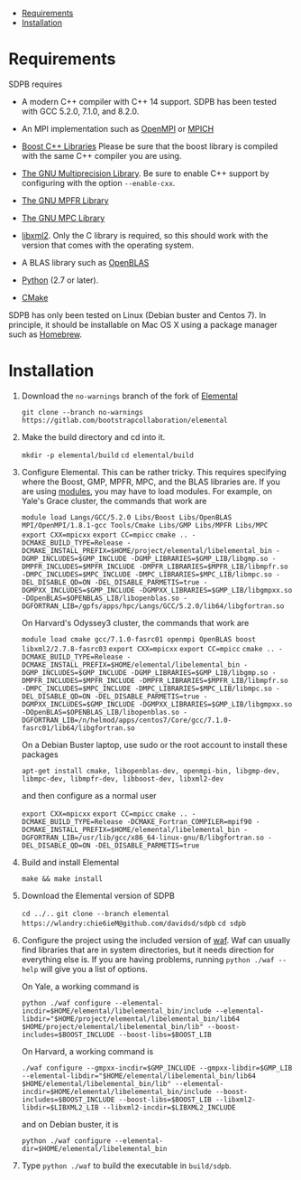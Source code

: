 
* [Requirements](#requirements)
* [Installation](#installation)

# Requirements

SDPB requires

- A modern C++ compiler with C++ 14 support.  SDPB has been tested with
  GCC 5.2.0, 7.1.0, and 8.2.0.

- An MPI implementation such as [OpenMPI](https://www.open-mpi.org/) or [MPICH](https://www.mpich.org/)

- [Boost C++ Libraries](http://www.boost.org/) Please be sure that the
  boost library is compiled with the same C++ compiler you are using.

- [The GNU Multiprecision Library](https://gmplib.org/).  Be sure to
  enable C++ support by configuring with the option `--enable-cxx`.

- [The GNU MPFR Library](https://www.mpfr.org/)

- [The GNU MPC Library](http://www.multiprecision.org/mpc)

- [libxml2](http://www.xmlsoft.org/).  Only the C library is required,
  so this should work with the version that comes with the operating
  system.

- A BLAS library such as [OpenBLAS](http://www.openblas.net/)

- [Python](https://python.org) (2.7 or later).

- [CMake](https://cmake.org/)

SDPB has only been tested on Linux (Debian buster and Centos 7).  In
principle, it should be installable on Mac OS X using a package
manager such as [Homebrew](https://brew.sh).


# Installation

1. Download the `no-warnings` branch of the fork of [Elemental](https://gitlab.com/bootstrapcollaboration/elemental)

    `git clone --branch no-warnings https://gitlab.com/bootstrapcollaboration/elemental`
    
2. Make the build directory and cd into it.

    `mkdir -p elemental/build`
    `cd elemental/build`
    
3. Configure Elemental.  This can be rather tricky.  This requires
   specifying where the Boost, GMP, MPFR, MPC, and the BLAS libraries
   are.  If you are using [modules](http://modules.sourceforge.net/),
   you may have to load modules.  For example, on Yale's Grace
   cluster, the commands that work are
   
   `module load Langs/GCC/5.2.0 Libs/Boost Libs/OpenBLAS MPI/OpenMPI/1.8.1-gcc Tools/Cmake Libs/GMP Libs/MPFR Libs/MPC`
   `export CXX=mpicxx`
   `export CC=mpicc`
   `cmake .. -DCMAKE_BUILD_TYPE=Release -DCMAKE_INSTALL_PREFIX=$HOME/project/elemental/libelemental_bin -DGMP_INCLUDES=$GMP_INCLUDE -DGMP_LIBRARIES=$GMP_LIB/libgmp.so -DMPFR_INCLUDES=$MPFR_INCLUDE -DMPFR_LIBRARIES=$MPFR_LIB/libmpfr.so -DMPC_INCLUDES=$MPC_INCLUDE -DMPC_LIBRARIES=$MPC_LIB/libmpc.so -DEL_DISABLE_QD=ON -DEL_DISABLE_PARMETIS=true -DGMPXX_INCLUDES=$GMP_INCLUDE -DGMPXX_LIBRARIES=$GMP_LIB/libgmpxx.so -DOpenBLAS=$OPENBLAS_LIB/libopenblas.so -DGFORTRAN_LIB=/gpfs/apps/hpc/Langs/GCC/5.2.0/lib64/libgfortran.so`

    On Harvard's Odyssey3 cluster, the commands that work are
    
    `module load cmake gcc/7.1.0-fasrc01 openmpi OpenBLAS boost libxml2/2.7.8-fasrc03`
    `export CXX=mpicxx`
    `export CC=mpicc`
    `cmake .. -DCMAKE_BUILD_TYPE=Release -DCMAKE_INSTALL_PREFIX=$HOME/elemental/libelemental_bin -DGMP_INCLUDES=$GMP_INCLUDE -DGMP_LIBRARIES=$GMP_LIB/libgmp.so -DMPFR_INCLUDES=$MPFR_INCLUDE -DMPFR_LIBRARIES=$MPFR_LIB/libmpfr.so -DMPC_INCLUDES=$MPC_INCLUDE -DMPC_LIBRARIES=$MPC_LIB/libmpc.so -DEL_DISABLE_QD=ON -DEL_DISABLE_PARMETIS=true -DGMPXX_INCLUDES=$GMP_INCLUDE -DGMPXX_LIBRARIES=$GMP_LIB/libgmpxx.so -DOpenBLAS=$OPENBLAS_LIB/libopenblas.so -DGFORTRAN_LIB=/n/helmod/apps/centos7/Core/gcc/7.1.0-fasrc01/lib64/libgfortran.so`

    On a Debian Buster laptop, use sudo or the root account to
    install these packages
    
    `apt-get install cmake, libopenblas-dev, openmpi-bin, libgmp-dev, libmpc-dev, libmpfr-dev, libboost-dev, libxml2-dev`
    
    and then configure as a normal user
    
    `export CXX=mpicxx`
    `export CC=mpicc`
    `cmake .. -DCMAKE_BUILD_TYPE=Release -DCMAKE_Fortran_COMPILER=mpif90 -DCMAKE_INSTALL_PREFIX=$HOME/elemental/libelemental_bin -DGFORTRAN_LIB=/usr/lib/gcc/x86_64-linux-gnu/8/libgfortran.so -DEL_DISABLE_QD=ON -DEL_DISABLE_PARMETIS=true`

4. Build and install Elemental

    `make && make install`

5. Download the Elemental version of SDPB

    `cd ../..`
    `git clone --branch elemental https://wlandry:chie6ieM@github.com/davidsd/sdpb`
    `cd sdpb`

6. Configure the project using the included version of
   [waf](https://waf.io).  Waf can usually find libraries that are in
   system directories, but it needs direction for everything else is.
   If you are having problems, running `python ./waf --help` will give
   you a list of options.
   
   On Yale, a working command is

    `python ./waf configure --elemental-incdir=$HOME/elemental/libelemental_bin/include --elemental-libdir="$HOME/project/elemental/libelemental_bin/lib64 $HOME/project/elemental/libelemental_bin/lib" --boost-includes=$BOOST_INCLUDE --boost-libs=$BOOST_LIB`

    On Harvard, a working command is

    `./waf configure --gmpxx-incdir=$GMP_INCLUDE --gmpxx-libdir=$GMP_LIB --elemental-libdir="$HOME/elemental/libelemental_bin/lib64 $HOME/elemental/libelemental_bin/lib" --elemental-incdir=$HOME/elemental/libelemental_bin/include --boost-includes=$BOOST_INCLUDE --boost-libs=$BOOST_LIB --libxml2-libdir=$LIBXML2_LIB --libxml2-incdir=$LIBXML2_INCLUDE`

    and on Debian buster, it is

    `python ./waf configure --elemental-dir=$HOME/elemental/libelemental_bin`
    

3. Type `python ./waf` to build the executable in `build/sdpb`.

